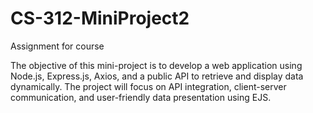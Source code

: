 # CS-312-MiniProject2
Assignment for course

The objective of this mini-project is to develop a web application using Node.js, Express.js, Axios, and a public API to retrieve and display data dynamically. The project will focus on API integration, client-server communication, and user-friendly data presentation using EJS.
